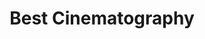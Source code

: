 ---
title: "Best Cinematography"
edition: 2009
winner: Mauro Fiore
kind: "technical"
film: avatar.md
image: https://m.media-amazon.com/images/M/MV5BOTA1NzEyMDY1M15BMl5BanBnXkFtZTcwOTc3MTUzNA@@._V1_FMjpg_UX1280_.jpg
type: award
weight: 9
---